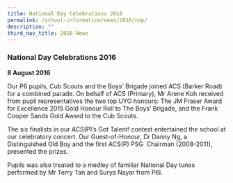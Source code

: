 ```yaml
---
title: National Day Celebrations 2016
permalink: /school-information/news/2016/ndp/
description: ""
third_nav_title: 2016 News
---
```

### **National Day Celebrations 2016**
**8 August 2016** 

Our P6 pupils, Cub Scouts and the Boys’ Brigade joined ACS (Barker Road) for a combined parade. On behalf of ACS (Primary), Mr Arene Koh received from pupil representatives the two top UYO honours: The JM Fraser Award for Excellence 2015 Gold Honour Roll to The Boys’ Brigade, and the Frank Cooper Sands Gold Award to the Cub Scouts. 

The six finalists in our ACS(P)’s Got Talent! contest entertained the school at our celebratory concert. Our Guest-of-Honour, Dr Danny Ng, a Distinguished Old Boy and the first ACS(P) PSG  Chairman (2008-2011), presented the prizes.

Pupils was also treated to a medley of familiar National Day tunes performed by Mr Terry Tan and Surya Nayar from P6I.